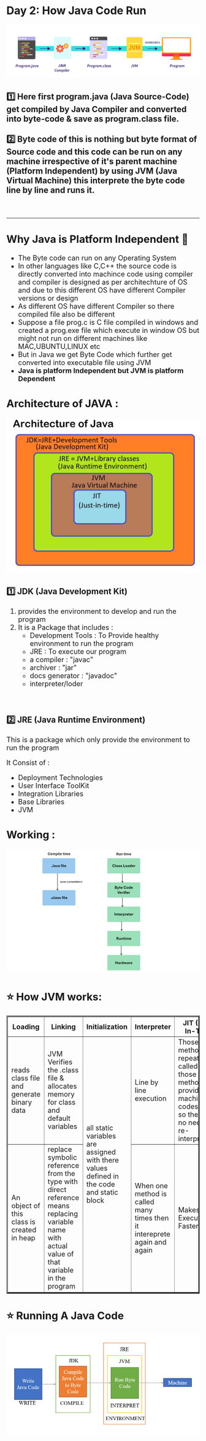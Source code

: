 # Day 2: How Java Code Run
<font size="4">

![Alt text](image-19.png)

<h3>
1️⃣ Here first program.java (Java Source-Code) get compiled by Java Compiler and converted into byte-code & save as program.class file.
<br>
<br>
2️⃣ Byte code of this is nothing but byte format of Source code and this code can be run on any machine irrespective of it's parent machine (Platform Independent) by using JVM (Java Virtual Machine) this interprete the byte code line by line and runs it.
</h3>

<br>
<hr>
<h2>Why Java is Platform Independent 🤔</h2>
<ul>
<li>The Byte code can run on any Operating System </li>
<li>In other languages like C,C++ the source code is directly converted into machince code using compiler and compiler is designed as per architechture of OS and due to this different OS have different Compiler versions or design</li>
<li>As different OS have different Compiler so there compiled file also be different</li>
<li> Suppose a file prog.c is C file compiled in windows and created a prog.exe file which execute in window OS but might not run on different machines like MAC,UBUNTU,LINUX etc</li>
<li>But in Java we get Byte Code which further get converted into executable file using JVM</li>
<li><b>Java is platform Independent but JVM is platform Dependent</b></li>
</ul>


<h2> Architecture of JAVA :</h2>

![Alt text](image-20.png)

<h3>1️⃣ JDK (Java Development Kit)</h3>
<ol>
<li>provides the environment to develop and run the program</li>
<li>It is a Package that includes : 
<ul>
<li>Development Tools : To Provide healthy environment to run the program</li>
<li>JRE : To execute our program</li>
<li>a compiler : "javac"</li>
<li>archiver : "jar"</li>
<li>docs generator : "javadoc"</li>
<li>interpreter/loder</li>
</ul>
</li>
</ol>
<br>

<h3>2️⃣ JRE (Java Runtime Environment)</h3>
This is a package which only provide the environment to run the program 

It Consist of :
<ul>
<li>Deployment Technologies</li>
<li>User Interface ToolKit</li>
<li>Integration Libraries</li>
<li>Base Libraries</li>
<li>JVM</li>
</ul>

<h2> Working : </h2>

![Alt text](image-22.png)

<h2>⭐ How JVM works:</h2>
<table border="3">
<tr>
<th>Loading</th>
<th>Linking</th>
<th>Initialization</th>
<th>Interpreter</th>
<th>JIT (Just-In-Time)</th>
</tr>
<tr>
<td>reads class file and generate binary data</td>
<td>JVM Verifies the .class file & allocates memory for class and default variables</td>
<td rowspan="2">all static variables are assigned with there values defined in the code and static block</td>
<td>Line by line execution</li>
<td>Those methods are repeatedly called for those methods JIT provides the machine codes once so there is no need to re-interpretation</td>
</tr>
<tr>
<td>An object of this class is created in heap</td>
<td>replace symbolic reference from the type with direct reference means replacing variable name with actual value of that variable in the program</td>
<td>When one method is called many times then it intereprete again and again</td>
<td>Makes Execution Faster</td>
</tr>
</table>

<h2> ⭐ Running A Java Code</h2>

![Alt text](image-23.png)

